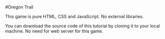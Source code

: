 #Oregon Trail

This game is pure HTML, CSS and JavaScript. No external libraries.

You can download the source code of this tutorial by cloning it to your local machine. 
No need for web server for this game.

